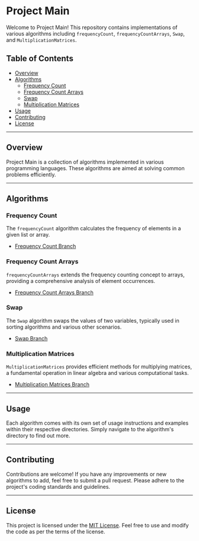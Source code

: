 # Project Main

Welcome to Project Main! This repository contains implementations of various algorithms including `frequencyCount`, `frequencyCountArrays`, `Swap`, and `MultiplicationMatrices`.

## Table of Contents
- [Overview](#overview)
- [Algorithms](#algorithms)
  - [Frequency Count](#frequency-count)
  - [Frequency Count Arrays](#frequency-count-arrays)
  - [Swap](#swap)
  - [Multiplication Matrices](#multiplication-matrices)
- [Usage](#usage)
- [Contributing](#contributing)
- [License](#license)

---

## Overview
Project Main is a collection of algorithms implemented in various programming languages. These algorithms are aimed at solving common problems efficiently.

---

## Algorithms

### Frequency Count
The `frequencyCount` algorithm calculates the frequency of elements in a given list or array. 
- [Frequency Count Branch](../../tree/frequencyCount)

### Frequency Count Arrays
`frequencyCountArrays` extends the frequency counting concept to arrays, providing a comprehensive analysis of element occurrences.
- [Frequency Count Arrays Branch](../../tree/frequencyCountArrays)

### Swap
The `Swap` algorithm swaps the values of two variables, typically used in sorting algorithms and various other scenarios.
- [Swap Branch](../../tree/swap)

### Multiplication Matrices
`MultiplicationMatrices` provides efficient methods for multiplying matrices, a fundamental operation in linear algebra and various computational tasks.
- [Multiplication Matrices Branch](../../tree/multiplicationMatrices)

---

## Usage
Each algorithm comes with its own set of usage instructions and examples within their respective directories. Simply navigate to the algorithm's directory to find out more.

---

## Contributing
Contributions are welcome! If you have any improvements or new algorithms to add, feel free to submit a pull request. Please adhere to the project's coding standards and guidelines.

---

## License
This project is licensed under the [MIT License](LICENSE). Feel free to use and modify the code as per the terms of the license.


